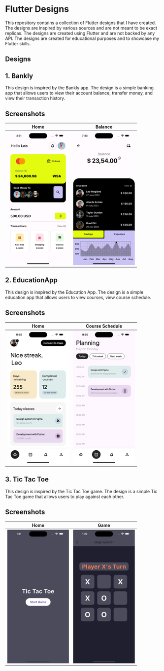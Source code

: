 # Flutter Designs

This repository contains a collection of Flutter designs that I have created. The designs are inspired by various sources and are not meant to be exact replicas. The designs are created using Flutter and are not backed by any API. The designs are created for educational purposes and to showcase my Flutter skills.

## Designs


## 1. Bankly

This design is inspired by the Bankly app. The design is a simple banking app that allows users to view their account balance, transfer money, and view their transaction history.

## Screenshots

| **Home** | **Balance** |
|:-----------------------:|:-----------------------:|
| <img src="./screenshots/s1.png" width="200"> | <img src="./screenshots/s2.png" width="200"> |

## 2. EducationApp

This design is inspired by the Education App. The design is a simple education app that allows users to view courses, view course schedule.

## Screenshots

| **Home** | **Course Schedule** |
|:-----------------------:|:-----------------------:|
| <img src="./screenshots/s3.png" width="200"> | <img src="./screenshots/s4.png" width="200"> |


## 3. Tic Tac Toe

This design is inspired by the Tic Tac Toe game. The design is a simple Tic Tac Toe game that allows users to play against each other.

## Screenshots

| **Home** | **Game** |
|:-----------------------:|:-----------------------:|
| <img src="./screenshots/s5.png" width="200"> | <img src="./screenshots/s6.png" width="200"> |